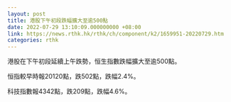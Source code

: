 ```yaml
---
layout: post
title: 港股下午初段跌幅擴大至逾500點
date: 2022-07-29 13:10:09.000000000 +08:00
link: https://news.rthk.hk/rthk/ch/component/k2/1659951-20220729.htm
categories: rthk
---
```


港股在下午初段延續上午跌勢，恒生指數跌幅擴大至逾500點。

恒指較早時報20120點，跌502點，跌幅2.4%。

科技指數報4342點，跌209點，跌幅4.6%。
